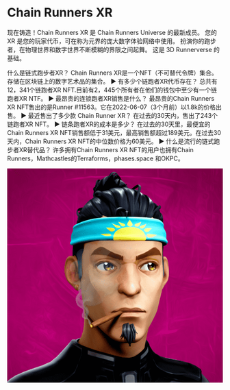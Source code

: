 # Chain Runners XR

现在铸造！Chain Runners XR 是 Chain Runners Universe 的最新成员。 您的 XR 是您的玩家代币，可在称为元界的庞大数字体验网络中使用。 扮演你的跑步者，在物理世界和数字世界不断模糊的界限之间起舞。 这是 3D Runnerverse 的基础。

什么是链式跑步者XR？
Chain Runners XR是一个NFT（不可替代令牌）集合。存储在区块链上的数字艺术品的集合。
▶ 有多少个链跑者XR代币存在？
总共有12，341个链跑者XR NFT.目前有2，445个所有者在他们的钱包中至少有一个链跑者XR NTF。
▶ 最昂贵的连锁跑者XR销售是什么？
最昂贵的Chain Runners XR NFT售出的是Runner #11563。它在2022-06-07（3个月前）以1.8k的价格出售。
▶ 最近售出了多少款 Chain Runner XR？
在过去的30天内，售出了243个链跑者XR NFT。
▶ 链条跑者XR的成本是多少？
在过去的30天里，最便宜的Chain Runners XR NFT销售额低于31美元，最高销售额超过189美元。在过去30天内，Chain Runners XR NFT的中位数价格为60美元。
▶ 什么是流行的链式跑步者XR替代品？
许多拥有Chain Runners XR NFT的用户也拥有Chain Runners，Mathcastles的Terraforms，phases.space 和OKPC。

![nft](微信截图_20220902110545.png)
